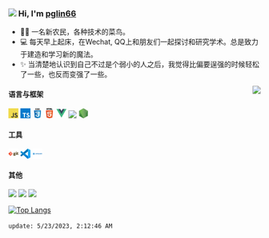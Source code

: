 ### <img src="https://camo.githubusercontent.com/8653492b3ab0c46cc580ad293f0555880ecf8ac82f0a761f17af1335e85e4de6/68747470733a2f2f71706c7573706963747572652e6f73732d636e2d6265696a696e672e616c6979756e63732e636f6d2f364c6a6a51412f48692e676966" height="20"> Hi, I'm [pglin66](https://bsie.gitee.io)

- 🧙‍♂️ 一名新农民，各种技术的菜鸟。
- 💻 每天早上起床，在Wechat, QQ上和朋友们一起探讨和研究学术。总是致力于建造和学习新的魔法。
- ✨ 当清楚地认识到自己不过是个弱小的人之后，我觉得比偏要逞强的时候轻松了一些，也反而变强了一些。

<img align="right" src="https://github-readme-stats.vercel.app/api?username=pglin66&show_icons=true&icon_color=0078e7&title_color=0078e7">

#### 语言与框架

<code><img height="20" src="https://raw.githubusercontent.com/github/explore/80688e429a7d4ef2fca1e82350fe8e3517d3494d/topics/javascript/javascript.png"></code>
<code><img height="20" src="https://raw.githubusercontent.com/github/explore/80688e429a7d4ef2fca1e82350fe8e3517d3494d/topics/typescript/typescript.png"></code>
<code><img height="20" src="https://raw.githubusercontent.com/github/explore/80688e429a7d4ef2fca1e82350fe8e3517d3494d/topics/css/css.png"></code>
<code><img height="20" src="https://raw.githubusercontent.com/github/explore/80688e429a7d4ef2fca1e82350fe8e3517d3494d/topics/html/html.png"></code>
<code><img height="20" src="https://raw.githubusercontent.com/github/explore/80688e429a7d4ef2fca1e82350fe8e3517d3494d/topics/vue/vue.png"></code>
<code><img height="20" src="https://camo.githubusercontent.com/5c92eeb467fd5d2b1ef1c560e3c3c2f758a8d4e03a8136bda7b41a2d3d4a1b59/68747470733a2f2f72656163746e61746976652e6465762f696d672f6865616465725f6c6f676f2e737667" ></code>
<code><img height="20" src="https://raw.githubusercontent.com/github/explore/80688e429a7d4ef2fca1e82350fe8e3517d3494d/topics/nodejs/nodejs.png"></code>

#### 工具

<code><img height="20" src="https://raw.githubusercontent.com/github/explore/80688e429a7d4ef2fca1e82350fe8e3517d3494d/topics/git/git.png"></code>
<code><img height="20" src="https://raw.githubusercontent.com/github/explore/80688e429a7d4ef2fca1e82350fe8e3517d3494d/topics/visual-studio-code/visual-studio-code.png"></code>
<code><img height="20" src="https://raw.githubusercontent.com/devicons/devicon/d00d0969292a6569d45b06d3f350f463a0107b0d/icons/webpack/webpack-original-wordmark.svg" alt="webpack"></code>

#### 其他

![](https://img.shields.io/badge/qq506112190?style=flat-square&logo=WeChat&logoColor=ffffff)
![](https://img.shields.io/badge/506112190-EB1923?style=flat-square&logo=TencentQQ&logoColor=ffffff)
![](https://komarev.com/ghpvc/?username=pglin66)

[![Top Langs](https://github-readme-stats.vercel.app/api/top-langs/?username=pglin66&layout=compact)](https://github.com/pglin66/vue-cli-plugin-synciconfont)

<code  align="right">update: 5/23/2023, 2:12:46 AM</code>

